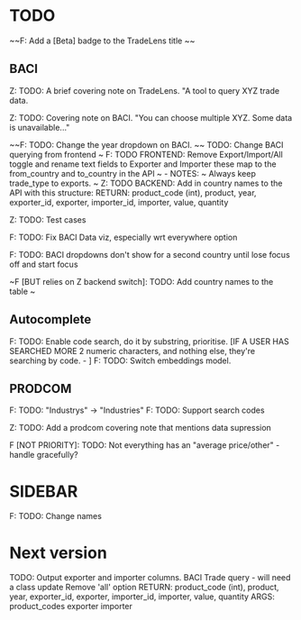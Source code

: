 # TODO

~~F: Add a [Beta] badge to the TradeLens title
~~
## BACI

Z: TODO: A brief covering note on TradeLens. "A tool to query XYZ trade data. 

Z: TODO: Covering note on BACI. "You can choose multiple XYZ. Some data is unavailable..."

~~F: TODO: Change the year dropdown on BACI.
~~
TODO: Change BACI querying from frontend
~    F: TODO FRONTEND: Remove Export/Import/All toggle and rename text fields to Exporter and Importer these map to the from_country and to_country in the API
~        - NOTES:
~        Always keep trade_type to exports. 
~    Z: TODO BACKEND: Add in country names to the API with this structure:
            RETURN: 
                product_code (int), product, year, exporter_id, exporter, importer_id, importer, value, quantity

Z: TODO: Test cases 

F: TODO: Fix BACI Data viz, especially wrt everywhere option

F: TODO: BACI dropdowns don't show for a second country until lose focus off and start focus

~F [BUT relies on Z backend switch]: TODO: Add country names to the table
~
## Autocomplete

F: TODO: Enable code search, do it by substring, prioritise. [IF A USER HAS SEARCHED MORE 2 numeric characters, and nothing else, they're searching by code. - ]
F: TODO: Switch embeddings model.

## PRODCOM

F: TODO: "Industrys" -> "Industries"
F: TODO: Support search codes

Z: TODO: Add a prodcom covering note that mentions data supression

F [NOT PRIORITY]: TODO: Not everything has an "average price/other" - handle gracefully?

# SIDEBAR
F: TODO: Change names

# Next version

TODO: Output exporter and importer columns. 
    BACI Trade query - will need a class update
        Remove 'all' option
        RETURN: 
            product_code (int), product, year, exporter_id, exporter, importer_id, importer, value, quantity
        ARGS:
            product_codes
            exporter
            importer



